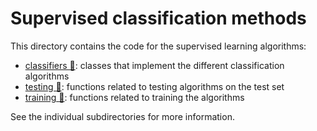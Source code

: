 # Supervised classification methods

This directory contains the code for the supervised learning algorithms:
- [classifiers 📁](classifiers): classes that implement the different classification algorithms
- [testing 📁](testing): functions related to testing algorithms on the test set
- [training 📁](training): functions related to training the algorithms

See the individual subdirectories for more information.